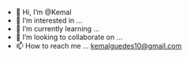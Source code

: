 - 👋 Hi, I’m @Kemal
- 👀 I’m interested in ...
- 🌱 I’m currently learning ...
- 💞️ I’m looking to collaborate on ...
- 📫 How to reach me ... kemalguedes10@gmail.com

<!---
Kemal201/Kemal201 is a ✨ special ✨ repository because its `README.md` (this file) appears on your GitHub profile.
You can click the Preview link to take a look at your changes.
--->
